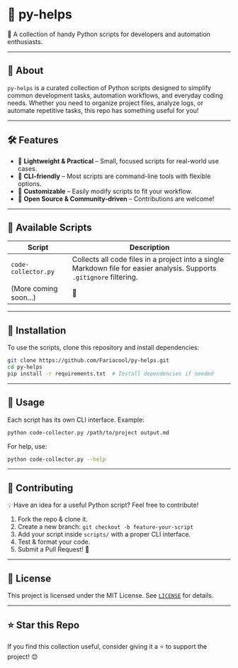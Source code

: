 
# **📌 py-helps**
🚀 A collection of handy Python scripts for developers and automation enthusiasts.

---

## **📖 About**
`py-helps` is a curated collection of Python scripts designed to simplify common development tasks, automation workflows, and everyday coding needs. Whether you need to organize project files, analyze logs, or automate repetitive tasks, this repo has something useful for you!

---

## **🛠 Features**
- 🔹 **Lightweight & Practical** – Small, focused scripts for real-world use cases.
- 🔹 **CLI-friendly** – Most scripts are command-line tools with flexible options.
- 🔹 **Customizable** – Easily modify scripts to fit your workflow.
- 🔹 **Open Source & Community-driven** – Contributions are welcome!

---

## **📂 Available Scripts**
| Script | Description |
|--------|------------|
| `code-collector.py` | Collects all code files in a project into a single Markdown file for easier analysis. Supports `.gitignore` filtering. |
| (More coming soon...) | 🚀 |

---

## **📌 Installation**
To use the scripts, clone this repository and install dependencies:

```bash
git clone https://github.com/Fariacool/py-helps.git
cd py-helps
pip install -r requirements.txt  # Install dependencies if needed
```

---

## **🚀 Usage**
Each script has its own CLI interface. Example:

```bash
python code-collector.py /path/to/project output.md
```

For help, use:

```bash
python code-collector.py --help
```

---

## **📜 Contributing**
💡 Have an idea for a useful Python script? Feel free to contribute!

1. Fork the repo & clone it.
2. Create a new branch: `git checkout -b feature-your-script`
3. Add your script inside `scripts/` with a proper CLI interface.
4. Test & format your code.
5. Submit a Pull Request! 🚀

---

## **📄 License**
This project is licensed under the MIT License. See [`LICENSE`](LICENSE) for details.

---

## **⭐ Star this Repo**
If you find this collection useful, consider giving it a ⭐ to support the project! 😊
